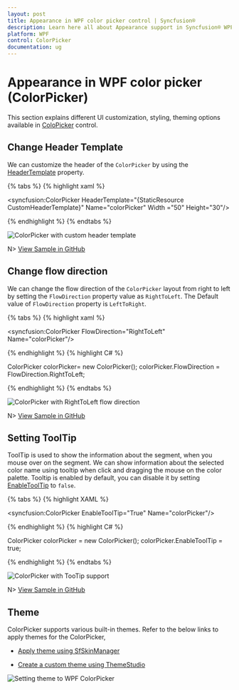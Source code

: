 ```yaml
---
layout: post
title: Appearance in WPF color picker control | Syncfusion®
description: Learn here all about Appearance support in Syncfusion® WPF color picker (ColorPicker) control and more.
platform: WPF
control: ColorPicker
documentation: ug
---
```


# Appearance in WPF color picker (ColorPicker)

This section explains different UI customization, styling, theming options available in [ColoPicker](https://www.syncfusion.com/wpf-ui-controls/colorpicker) control.

## Change Header Template

We can customize the header of the `ColorPicker` by using the [HeaderTemplate](https://help.syncfusion.com/cr/wpf/Syncfusion.Windows.Shared.ColorPicker.html#Syncfusion_Windows_Shared_ColorPicker_HeaderTemplate) property.

{% tabs %}
{% highlight xaml %}

<DataTemplate x:Key="CustomHeaderTemplate" 
              DataType="syncfusion:ColorPicker">
    <StackPanel Orientation="Horizontal">
        <Ellipse Fill="{Binding Brush,
            RelativeSource={RelativeSource FindAncestor,
            AncestorType={x:Type syncfusion:ColorPicker}}}"
                 Name="selectedColorEllipse" 
                 HorizontalAlignment="Left"
                 Width="20" Height="20"
                 Margin="2" />
    </StackPanel>
</DataTemplate>

<syncfusion:ColorPicker  HeaderTemplate="{StaticResource CustomHeaderTemplate}"
                         Name="colorPicker" 
                         Width ="50" Height="30"/>


{% endhighlight %}
{% endtabs %}

![ColorPicker with custom header template](New-User-Interface-Support_images/CustomHeader_ColorPicker.png)

N> [View Sample in GitHub](https://github.com/SyncfusionExamples/wpf-colorpicker-examples/tree/master/Samples/Appearance)

## Change flow direction

We can change the flow direction of the `ColorPicker` layout from right to left by setting the `FlowDirection` property value as `RightToLeft`. The Default value of `FlowDirection` property is `LeftToRight`.

{% tabs %}
{% highlight xaml %}

<syncfusion:ColorPicker FlowDirection="RightToLeft" Name="colorPicker"/>

{% endhighlight %}
{% highlight C# %}

ColorPicker colorPicker= new ColorPicker();
colorPicker.FlowDirection = FlowDirection.RightToLeft;

{% endhighlight %}
{% endtabs %}

![ColorPicker with RightToLeft flow direction](Layout-Related-Features_images/ColorPicker_RightToLeft.png)

N> [View Sample in GitHub](https://github.com/SyncfusionExamples/wpf-colorpicker-examples/tree/master/Samples/Appearance)

## Setting ToolTip

ToolTip is used to show the information about the segment, when you mouse over on the segment. We can show information about the selected color name using tooltip when click and dragging the mouse on the color palette. Tooltip is enabled by default, you can disable it by setting [EnableToolTip](https://help.syncfusion.com/cr/wpf/Syncfusion.Windows.Shared.ColorPicker.html#Syncfusion_Windows_Shared_ColorPicker_EnableToolTip) to `false`.

{% tabs %}
{% highlight XAML %}

<syncfusion:ColorPicker EnableToolTip="True"  Name="colorPicker"/>

{% endhighlight %}
{% highlight C# %}

ColorPicker colorPicker = new ColorPicker();
colorPicker.EnableToolTip = true;

{% endhighlight %}
{% endtabs %}

![ColorPicker with TooTip support](Selection-Mode_images/ColorPicker_Tooltip.png)

N> [View Sample in GitHub](https://github.com/SyncfusionExamples/wpf-colorpicker-examples/tree/master/Samples/Appearance)

## Theme

ColorPicker supports various built-in themes. Refer to the below links to apply themes for the ColorPicker,

  * [Apply theme using SfSkinManager](https://help.syncfusion.com/wpf/themes/skin-manager)
	
  * [Create a custom theme using ThemeStudio](https://help.syncfusion.com/wpf/themes/theme-studio#creating-custom-theme)

![Setting theme to WPF ColorPicker](Getting-Started_images/wpf-color-picker-theme-support.png)
